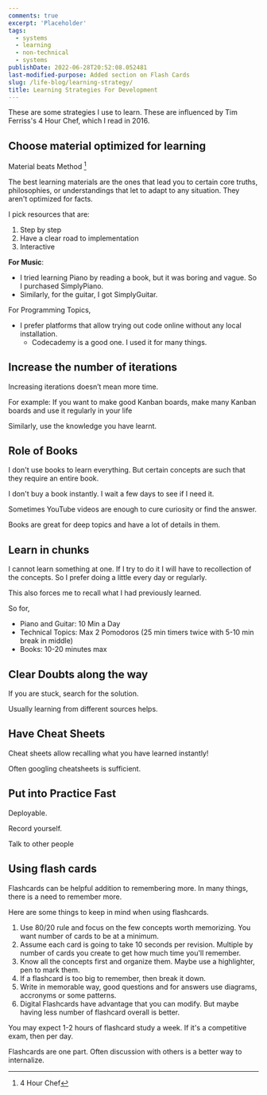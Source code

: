 ```yaml
---
comments: true
excerpt: 'Placeholder'
tags:
  - systems
  - learning
  - non-technical
  - systems
publishDate: 2022-06-28T20:52:08.052481
last-modified-purpose: Added section on Flash Cards
slug: /life-blog/learning-strategy/
title: Learning Strategies For Development
---
```


These are some strategies I use to learn. These are influenced by Tim Ferriss's 4 Hour Chef, which I read in 2016.

## Choose material optimized for learning

Material beats Method [^1]

The best learning materials are the ones that lead you to certain core truths, philosophies, or understandings that let to adapt to any situation. They aren't optimized for facts.

I pick resources that are:

1. Step by step
2. Have a clear road to implementation
3. Interactive

**For Music**:

- I tried learning Piano by reading a book, but it was boring and vague. So I purchased SimplyPiano.
- Similarly, for the guitar, I got SimplyGuitar.

For Programming Topics,

- I prefer platforms that allow trying out code online without any local installation.
  - Codecademy is a good one. I used it for many things.

## Increase the number of iterations

Increasing iterations doesn’t mean more time.

For example: If you want to make good Kanban boards, make many Kanban boards and use it regularly in your life

Similarly, use the knowledge you have learnt.

## Role of Books

I don't use books to learn everything. But certain concepts are such that they require an entire book.

I don't buy a book instantly. I wait a few days to see if I need it.

Sometimes YouTube videos are enough to cure curiosity or find the answer.

Books are great for deep topics and have a lot of details in them.

## Learn in chunks

I cannot learn something at one. If I try to do it I will have to recollection of the concepts. So I prefer doing a little every day or regularly.

This also forces me to recall what I had previously learned.

So for,

- Piano and Guitar: 10 Min a Day
- Technical Topics: Max 2 Pomodoros (25 min timers twice with 5-10 min break in middle)
- Books: 10-20 minutes max

## Clear Doubts along the way

If you are stuck, search for the solution.

Usually learning from different sources helps.

## Have Cheat Sheets

Cheat sheets allow recalling what you have learned instantly!

Often googling cheatsheets is sufficient.

## Put into Practice Fast

Deployable.

Record yourself.

Talk to other people

## Using flash cards

Flashcards can be helpful addition to remembering more. In many things, there is a need to remember more.

Here are some things to keep in mind when using flashcards.

1. Use 80/20 rule and focus on the few concepts worth memorizing. You want number of cards to be at a minimum.
2. Assume each card is going to take 10 seconds per revision. Multiple by number of cards you create to get how much time you'll remember.
3. Know all the concepts first and organize them. Maybe use a highlighter, pen to mark them.
4. If a flashcard is too big to remember, then break it down.
5. Write in memorable way, good questions and for answers use diagrams, accronyms or some patterns.
6. Digital Flashcards have advantage that you can modify. But maybe having less number of flashcard overall is better.

You may expect 1-2 hours of flashcard study a week. If it's a competitive exam, then per day.

Flashcards are one part. Often discussion with others is a better way to internalize.

[^1]: 4 Hour Chef
